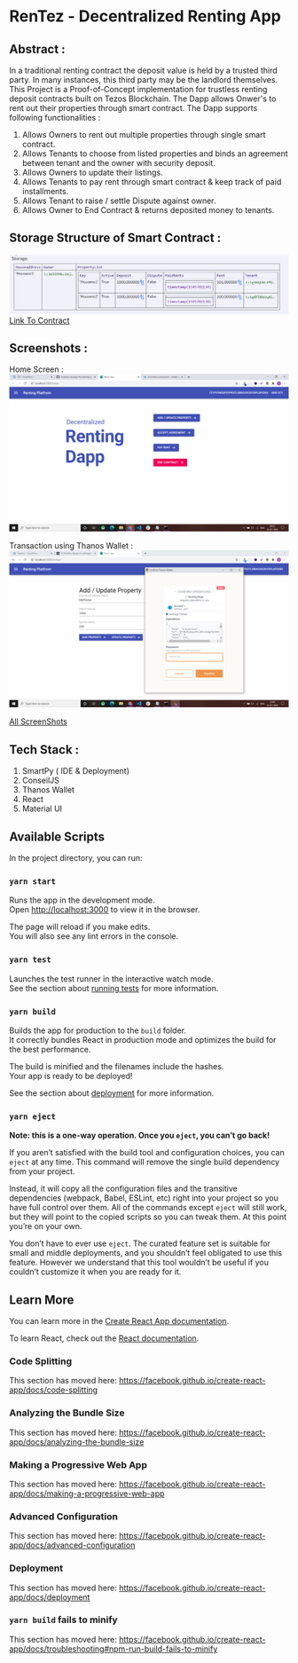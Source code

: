 # RenTez - Decentralized Renting App

## Abstract :

In a traditional renting contract the deposit value is held by a trusted third party. In many instances, this third party may be the landlord themselves. This Project is a Proof-of-Concept implementation for trustless renting deposit contracts built on Tezos Blockchain. The Dapp allows Onwer's to rent out their properties through smart contract. The Dapp supports following functionalities :

1. Allows Owners to rent out multiple properties through single smart contract.
2. Allows Tenants to choose from listed properties and binds an agreement between tenant and the owner with security deposit.
3. Allows Owners to update their listings.
4. Allows Tenants to pay rent through smart contract & keep track of paid installments.
5. Allows Tenant to raise / settle Dispute against owner.
6. Allows Owner to End Contract & returns deposited money to tenants.


## Storage Structure of Smart Contract :
![Storage](./screenshots/7.png)
[Link To Contract ](./contract/rent.py)

## Screenshots :

Home Screen :
![HomeScreen](./screenshots/1.png)

Transaction using Thanos Wallet :
![HomeScreen](./screenshots/6.png)

[All ScreenShots](./screenshots)

## Tech Stack :

1. SmartPy ( IDE & Deployment)
2. ConseilJS
3. Thanos Wallet
4. React
5. Material UI

## Available Scripts

In the project directory, you can run:

### `yarn start`

Runs the app in the development mode.<br />
Open [http://localhost:3000](http://localhost:3000) to view it in the browser.

The page will reload if you make edits.<br />
You will also see any lint errors in the console.

### `yarn test`

Launches the test runner in the interactive watch mode.<br />
See the section about [running tests](https://facebook.github.io/create-react-app/docs/running-tests) for more information.

### `yarn build`

Builds the app for production to the `build` folder.<br />
It correctly bundles React in production mode and optimizes the build for the best performance.

The build is minified and the filenames include the hashes.<br />
Your app is ready to be deployed!

See the section about [deployment](https://facebook.github.io/create-react-app/docs/deployment) for more information.

### `yarn eject`

**Note: this is a one-way operation. Once you `eject`, you can’t go back!**

If you aren’t satisfied with the build tool and configuration choices, you can `eject` at any time. This command will remove the single build dependency from your project.

Instead, it will copy all the configuration files and the transitive dependencies (webpack, Babel, ESLint, etc) right into your project so you have full control over them. All of the commands except `eject` will still work, but they will point to the copied scripts so you can tweak them. At this point you’re on your own.

You don’t have to ever use `eject`. The curated feature set is suitable for small and middle deployments, and you shouldn’t feel obligated to use this feature. However we understand that this tool wouldn’t be useful if you couldn’t customize it when you are ready for it.

## Learn More

You can learn more in the [Create React App documentation](https://facebook.github.io/create-react-app/docs/getting-started).

To learn React, check out the [React documentation](https://reactjs.org/).

### Code Splitting

This section has moved here: https://facebook.github.io/create-react-app/docs/code-splitting

### Analyzing the Bundle Size

This section has moved here: https://facebook.github.io/create-react-app/docs/analyzing-the-bundle-size

### Making a Progressive Web App

This section has moved here: https://facebook.github.io/create-react-app/docs/making-a-progressive-web-app

### Advanced Configuration

This section has moved here: https://facebook.github.io/create-react-app/docs/advanced-configuration

### Deployment

This section has moved here: https://facebook.github.io/create-react-app/docs/deployment

### `yarn build` fails to minify

This section has moved here: https://facebook.github.io/create-react-app/docs/troubleshooting#npm-run-build-fails-to-minify
